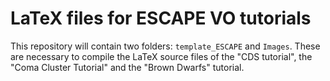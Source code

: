 # LaTeX files for ESCAPE VO tutorials

This repository will contain two folders: `template_ESCAPE` and `Images`. These are necessary to compile the LaTeX source files of the "CDS tutorial",  the  "Coma Cluster Tutorial" and the "Brown Dwarfs" tutorial. 
